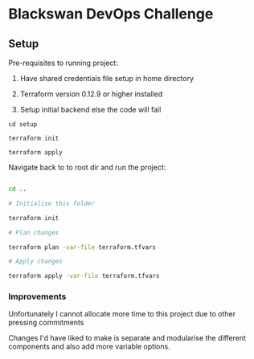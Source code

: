 # Blackswan DevOps Challenge

## Setup

Pre-requisites to running project:

1. Have shared credentials file setup in home directory

2. Terraform version 0.12.9 or higher installed

3. Setup initial backend else the code will fail

```
cd setup

terraform init

terraform apply

```

Navigate back to to root dir and run the project:

```bash

cd ..

# Initialise this folder

terraform init 

# Plan changes

terraform plan -var-file terraform.tfvars

# Apply changes

terraform apply -var-file terraform.tfvars

``` 

### Improvements

Unfortunately I cannot allocate more time to this project due to other pressing commitments

Changes I'd have liked to make is separate and modularise the different components and also add more 
variable options.
